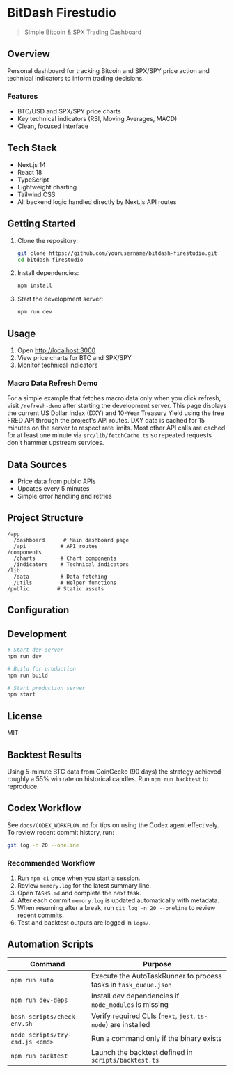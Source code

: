 # BitDash Firestudio

> Simple Bitcoin & SPX Trading Dashboard

## Overview

Personal dashboard for tracking Bitcoin and SPX/SPY price action and technical indicators to inform trading decisions.

### Features

- BTC/USD and SPX/SPY price charts
- Key technical indicators (RSI, Moving Averages, MACD)
- Clean, focused interface

## Tech Stack

- Next.js 14
- React 18
- TypeScript
- Lightweight charting
- Tailwind CSS
- All backend logic handled directly by Next.js API routes

## Getting Started

1. Clone the repository:

   ```bash
   git clone https://github.com/yourusername/bitdash-firestudio.git
   cd bitdash-firestudio
   ```

2. Install dependencies:

   ```bash
   npm install
   ```

3. Start the development server:
   ```bash
   npm run dev
   ```

## Usage

1. Open [http://localhost:3000](http://localhost:3000)
2. View price charts for BTC and SPX/SPY
3. Monitor technical indicators

### Macro Data Refresh Demo

For a simple example that fetches macro data only when you click refresh, visit
`/refresh-demo` after starting the development server. This page displays the
current US Dollar Index (DXY) and 10-Year Treasury Yield using the free FRED
API through the project's API routes. DXY data is cached for 15 minutes on the
server to respect rate limits. Most other API calls are cached for at least one
minute via `src/lib/fetchCache.ts` so repeated requests don't hammer upstream
services.

## Data Sources

- Price data from public APIs
- Updates every 5 minutes
- Simple error handling and retries

## Project Structure

```
/app
  /dashboard      # Main dashboard page
  /api           # API routes
/components
  /charts        # Chart components
  /indicators    # Technical indicators
/lib
  /data          # Data fetching
  /utils         # Helper functions
/public         # Static assets
```

## Configuration


## Development

```bash
# Start dev server
npm run dev

# Build for production
npm run build

# Start production server
npm start
```

## License

MIT

## Backtest Results

Using 5-minute BTC data from CoinGecko (90 days) the strategy achieved roughly a 55% win rate on historical candles. Run `npm run backtest` to reproduce.

## Codex Workflow

See `docs/CODEX_WORKFLOW.md` for tips on using the Codex agent effectively.
To review recent commit history, run:

```bash
git log -n 20 --oneline
```

### Recommended Workflow

1. Run `npm ci` once when you start a session.
2. Review `memory.log` for the latest summary line.
3. Open `TASKS.md` and complete the next task.
4. After each commit `memory.log` is updated automatically with metadata.
5. When resuming after a break, run `git log -n 20 --oneline` to review recent commits.
6. Test and backtest outputs are logged in `logs/`.

## Automation Scripts

| Command | Purpose |
| ------- | ------- |
| `npm run auto` | Execute the AutoTaskRunner to process tasks in `task_queue.json` |
| `npm run dev-deps` | Install dev dependencies if `node_modules` is missing |
| `bash scripts/check-env.sh` | Verify required CLIs (`next`, `jest`, `ts-node`) are installed |
| `node scripts/try-cmd.js <cmd>` | Run a command only if the binary exists |
| `npm run backtest` | Launch the backtest defined in `scripts/backtest.ts` |

